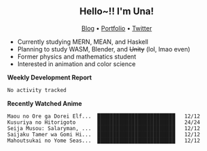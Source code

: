 <h2 align="center">
  Hello~!! I'm Una!
</h2>

<p align="center">
  <a href="https://anarchy.website/">Blog</a> &bull;
  <a href="https://una-ada.github.io/">Portfolio</a> &bull;
  <a href="https://twitter.com/xn__z7x">Twitter</a>
</p>

- Currently studying MERN, MEAN, and Haskell
- Planning to study WASM, Blender, and ~~Unity~~ (lol, lmao even)
- Former physics and mathematics student
- Interested in animation and color science

**Weekly Development Report**

<!--START_SECTION:waka-->

```txt
No activity tracked
```

<!--END_SECTION:waka-->

**Recently Watched Anime**

<!-- RECENT-ANIME:START -->

    Maou no Ore ga Dorei Elf...  █████████████████████████   12/12
    Kusuriya no Hitorigoto       █████████████████████████   24/24
    Seija Musou: Salaryman, ...  █████████████████████████   12/12
    Saijaku Tamer wa Gomi Hi...  █████████████████████████   12/12
    Mahoutsukai no Yome Seas...  █████████████████████████   12/12
<!-- RECENT-ANIME:END -->
